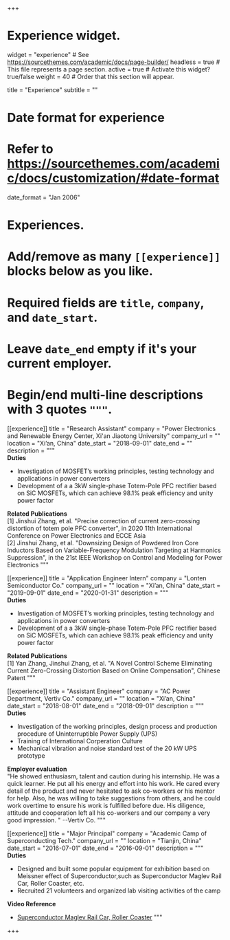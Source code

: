 +++
# Experience widget.
widget = "experience"  # See https://sourcethemes.com/academic/docs/page-builder/
headless = true  # This file represents a page section.
active = true  # Activate this widget? true/false
weight = 40  # Order that this section will appear.

title = "Experience"
subtitle = ""

# Date format for experience
#   Refer to https://sourcethemes.com/academic/docs/customization/#date-format
date_format = "Jan 2006"

# Experiences.
#   Add/remove as many `[[experience]]` blocks below as you like.
#   Required fields are `title`, `company`, and `date_start`.
#   Leave `date_end` empty if it's your current employer.
#   Begin/end multi-line descriptions with 3 quotes `"""`.
[[experience]]
  title = "Research Assistant"
  company = "Power Electronics and Renewable Energy Center, Xi'an Jiaotong University"
  company_url = ""
  location = "Xi’an, China"
  date_start = "2018-09-01"
  date_end = ""
  description = """  
  **Duties**
  * Investigation of MOSFET’s working principles, testing technology and applications in power converters
  * Development of a a 3kW single-phase Totem-Pole PFC rectifier based on SiC MOSFETs, which can achieve 98.1% peak
efficiency and unity power factor

  **Related Publications**<br>
  [1] Jinshui Zhang, et al. "Precise correction of current zero-crossing distortion of totem pole PFC converter", in 2020 11th International Conference on Power Electronics and ECCE Asia  
  [2] Jinshui Zhang, et al. "Downsizing Design of Powdered Iron Core Inductors Based on Variable-Frequency Modulation Targeting at Harmonics Suppression", in the 21st IEEE Workshop on Control and Modeling for Power Electronics
  """

[[experience]]
  title = "Application Engineer Intern"
  company = "Lonten Semiconductor Co."
  company_url = ""
  location = "Xi’an, China"
  date_start = "2019-09-01"
  date_end = "2020-01-31"
  description = """  
  **Duties**
  * Investigation of MOSFET’s working principles, testing technology and applications in power converters
  * Development of a a 3kW single-phase Totem-Pole PFC rectifier based on SiC MOSFETs, which can achieve 98.1% peak
efficiency and unity power factor

  **Related Publications**  
  [1] Yan Zhang, Jinshui Zhang, et al. "A Novel Control Scheme Eliminating Current Zero-Crossing Distortion Based on Online Compensation", Chinese Patent
  """

[[experience]]
  title = "Assistant Engineer"
  company = "AC Power Department, Vertiv Co."
  company_url = ""
  location = "Xi’an, China"
  date_start = "2018-08-01"
  date_end = "2018-09-01"
  description = """
  **Duties**
  * Investigation of  the working principles, design process and production procedure of Uninterruptible Power Supply (UPS)
  * Training of International Corperation Culture
  * Mechanical vibration and noise standard test of the 20 kW UPS prototype
  
  **Employer evaluation**<br>
  "He showed enthusiasm, talent and caution during his internship. He was a quick learner. He put all his energy and effort into his work. He cared every detail of the product and never hesitated to ask co-workers or his mentor for help. Also, he was willing to take suggestions from others, and he could work overtime to ensure his work is fulfilled before due. His diligence, attitude and cooperation left all his co-workers and our company a very good impression. " --Vertiv Co.
  """
  
 [[experience]]
  title = "Major Principal"
  company = "Academic Camp of Superconducting Tech."
  company_url = ""
  location = "Tianjin, China"
  date_start = "2016-07-01"
  date_end = "2016-09-01"
  description = """
  **Duties**
  * Designed and built some popular equipment for exhibition based on Meissner effect of Superconductor,such as Superconductor Maglev Rail Car, Roller Coaster, etc.
  * Recruited 21 volunteers and organized lab visiting activities of the camp
  
  **Video Reference**
  * [Superconductor Maglev Rail Car, Roller Coaster](https://www.bilibili.com/video/BV1b5411V7fC)
  """

+++
